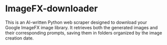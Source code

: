 # ImageFX-downloader
This is an AI-written Python web scraper designed to download your Google ImageFX image library. It retrieves both the generated images and their corresponding prompts, saving them in folders organized by the image creation date.
